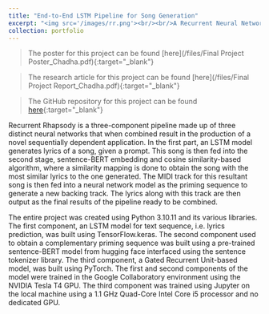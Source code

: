 ```yaml
---
title: "End-to-End LSTM Pipeline for Song Generation"
excerpt: "<img src='/images/rr.png'><br/><br/>A Recurrent Neural Network (RNN) based three-stage architecture for end to end music generation."
collection: portfolio
---
```

> The poster for this project can be found [here](/files/Final Project Poster_Chadha.pdf){:target="_blank"}

> The research article for this project can be found [here](/files/Final Project Report_Chadha.pdf){:target="_blank"}

> The GitHub repository for this project can be found [here](https://github.com/harshitaachadha/Recurrent-Rhapsody){:target="_blank"}

Recurrent Rhapsody is a three-component pipeline made up of three distinct neural networks that when combined result in the production of a novel sequentially dependent application. In the first part, an LSTM model generates lyrics of a song, given a prompt. This song is then fed into the second stage, sentence-BERT embedding and cosine similarity-based algorithm, where a similarity mapping is done to obtain the song with the most similar lyrics to the one generated. The MIDI track for this resultant song is then fed into a neural network model as the priming sequence to generate a new backing track. The lyrics along with this track are then output as the final results of the pipeline ready to be combined.

The entire project was created using Python 3.10.11 and its various libraries. The first component, an LSTM model for text sequence, i.e. lyrics prediction, was built using TensorFlow.keras. The second component used to obtain a complementary priming sequence was built using a pre-trained sentence-BERT model from hugging face interfaced using the sentence tokenizer library. The third component, a Gated Recurrent Unit-based model, was built using PyTorch. The first and second components of the model were trained in the Google Collaboratory environment using the NVIDIA Tesla T4 GPU. The third component was trained using Jupyter on the local machine using a 1.1 GHz Quad-Core Intel Core i5 processor and no dedicated GPU.
